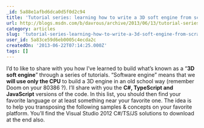 ```yaml
---
_id: 5a88e1afbd6dca0d5f0d2c94
title: 'Tutorial series: learning how to write a 3D soft engine from scratch in C#, TypeScript or JavaScript'
url: http://blogs.msdn.com/b/davrous/archive/2013/06/13/tutorial-series-learning-how-to-write-a-3d-soft-engine-from-scratch-in-c-typescript-or-javascript.aspx
category: articles
slug: 'tutorial-series-learning-how-to-write-a-3d-soft-engine-from-scratch-in-c-typescript-or-javascript'
user_id: 5a83ce59d6eb0005c4ecda2c
createdOn: '2013-06-22T07:14:25.000Z'
tags: []
---
```


I’d to like to share with you how I’ve learned to build what’s known as a “<strong>3D soft engine</strong>” through a series of tutorials. “Software engine” means that we <strong>will use only the CPU</strong> to build a 3D engine in an old school way (remember Doom on your 80386 ?). I’ll share with you the <strong>C#, TypeScript and JavaScript</strong> versions of the code. In this list, you should then find your favorite language or at least something near your favorite one. The idea is to help you transposing the following samples &amp; concepts on your favorite platform. You’ll find the Visual Studio 2012 C#/TS/JS solutions to download at the end also.
